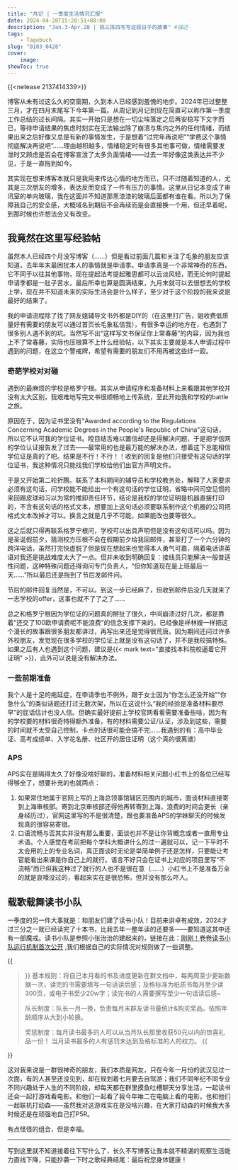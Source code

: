 ```yaml
---
title: "月记 | 一季度生活情况汇报"
date: 2024-04-28T15:20:51+08:00
description: "Jan.3-Apr.28 | 挑三拣四写写这段日子的故事" #描述
tags: 
    - Tagebuch
slug: "0103_0428"
cover:
    image: 
showToc: true
---
```

{{<netease 2137414339>}}

博客从未有过这么久的空窗期，久到本人已经感到羞愧的地步。2024年已过整整三月，才在四月末尾写下今年第一篇。从周记到月记到现在简直可以称作第一季度工作总结的过长间隔。其实一开始只是想在一切尘埃落定之后再安稳写下文字而已，等待申请结果的焦虑时刻实在无法输出除了崩溃与焦灼之外的任何情绪，而结果出来之后好像又总是有新的事情发生，于是想着“过完年再说吧”“学费这个事情彻底解决再说吧”……理由越积越多，情绪稳定时有很多其他事可做，情绪需要发泄时又顾虑是否会在博客宣泄了太多负面情绪——过去一年好像这类表达并不少见，于是一直拖到如今。

其实现在想来博客本就只是我用来传达心情的地方而已，只不过随着知道的人，尤其是三次朋友的增多，表达反而变成了一件有压力的事情。这里从日记本变成了审讯室的单向玻璃，我在这面并不知道那黑漆漆的玻璃后面都有谁在看。所以为了保障我自己的安全感，大概域名到期后不会再续而是会直接换一个用，但还早着呢，到那时候也许想法会又有改变。

## 我竟然在这里写经验帖

虽然本人已经四个月没写博客（……）但是看过前面几篇和关注了毛象的朋友应该知道，去年年末最困扰本人的事情就是申请季。申请季真是一个非常神奇的东西，它不同于以往其他事物，现在提起法考提起雅思都可以云淡风轻，而无论何时提起申请季都是一肚子苦水，最后所幸也算是圆满结束，九月末就可以去很想去的学校上学，现在并不知道未来的实际生活会是什么样子，至少对于这个阶段的我来说是最好的结果了。

我的申请流程除了找了网友姐辅导文书外都是DIY的<span class="blur">（在这里打广告，姐收费低质量好有需要的朋友可以通过首页长毛象私信我）</span>，有很多幸运的地方在，也遇到了很多别人遇不到的坑。当然写不出“这样写文书保证你上常春藤”的内容，因为我也上不了常春藤，实际也压根算不上什么经验帖，以下其实主要就是本人申请过程中遇到的问题，在这立个警戒牌，希望有需要的朋友们不用再被这些绊一跤。

### 奇葩学校对对碰
遇到的最麻烦的学校是格罗宁根。其实从申请程序和准备材料上来看跟其他学校并没有太大区别，我艰难地写完文书很顺畅地上传系统，至此开始我和学校的battle之旅。

原因在于，因为证书里没有"Awarded according to the Regulations Concerning Academic Degrees in the People's Republic of China"这句话，所以它不认可我的学位证书。瞠目结舌难以置信却还是得解决问题，于是把学信网的学位认证报告发了过去——最常用的也是最万能的解决办法，想着这下总能相信学位证是真的了吧。结果是不行！不行！！收到的回复是他们只接受有这句话的学位证书，我这种情况只能找我们学校给他们出官方声明文件。

于是又开始第二轮折腾。联系了本科期间的辅导员和学校教务处，解释了人家要求必须有这句话，问学校能不能给出一个有这句话的学位证明，省略中间司空见惯的来回踢皮球和习以为常的推卸责任环节，结论是我校的学位证明是机器直接打印的，不含有这句话的格式文本，想要加上这句话必须要联系制作这个机器的公司把格式文本改掉才可以。换言之就是几乎不可能，如果能改也要等很久。

这之后就只得再联系格罗宁根问，学校可以出具声明但是没有这句话可以吗。因为是圣诞假前夕，猜测校方压根不会在假期前夕给我回邮件，甚至打了一个六分钟的跨洋电话，虽然打完快虚脱了但是现在想起来也觉得本人勇气可嘉，隔着电话讲英语对我还是挑战难度太大了一点。但并未收到明确回复：接线员只能解决一般普适性问题，这种特殊问题还得询问专门负责人，“但你知道现在是上班最后一天……”所以最后还是拖到了节后发邮件问。

节后的邮件回复当然是，不可以。到这一步已经麻了，但收到邮件后没几天就来了一志学校的offer，这事也就不了了之了……

总之和格罗宁根因为学位证的问题真的掰扯了很久，中间崩溃过好几次，都是靠着“还交了100欧申请费呢不能浪费”的信念支撑下来的。已经像是祥林嫂一样把这个漫长的故事跟很多朋友都讲过，再写出来还是觉得很荒唐。因为期间还问过许多外校朋友，发觉现在很多学校的学位证上就是没有这句话了，并不是我校搞特殊。如果之后有人也遇到这个问题，建议是{{< mark text="直接找本科院校逼着它开证明" >}}，此外可以说是没有解决办法。

### 一些前期准备

我个人是十足的拖延症，在申请季也不例外，跟于女士因为“你怎么还没开始”“你急什么”的类似话题还打过无数次架，所以在这说什么“我的经验是准备材料要尽早”的屁话估计也没人信。但确实最好提前上学校官网看看需要准备些啥，因为有的学校要的材料很奇特得额外准备，有的材料需要公证/认证，涉及到这些，需要的时间就不太受自己控制，卡点的话很可能会搞不完……我遇到的有：高中毕业证、高考成绩单、入学花名册、社区开的居住证明（这个真的很离谱）

### APS
APS实在是隔得太久了好像没啥好聊的，准备材料相关问题小红书上的各位已经写得够全了，想要补充的也就两点：
1. 如果常住地属于官网上写的上海总领事馆辖区范围内的城市，面谈材料直接寄到上海审核部。寄到北京审核部还得他再转寄到上海，浪费的时间会更长（亲身经历过），官网这里写的不是很清楚，跟也要准备APS的学妹聊天的时候发现真的很容易寄错。
2. 口语流畅与否其实并没有那么重要，面谈也并不是让你背概念或者一直用专业术语。个人感觉在考前把每个学科大概讲什么的过一遍就可以，记一下平时不太会用的上的专业名词，真正面谈时无论是举简单例子还是怎样，只要能让考官能看出来课是你自己上的就行。语言不好只会在证书上对应的项目里写“不流畅”而已但我这种过了就行的人也不是很在意（……）小红书上不是准备万全的就是哀嚎没过的，看起来实在是很恐怖，但并没有那么吓人。


## 载歌载舞读书小队
一季度的另一件大事就是：和朋友们建了读书小队！目前来讲卓有成效，2024才过三分之一就已经读完了十本书，比我去年一整年读的还要多——要知道这其中还有一部魔戒。读书小队是参照小张治治的建起来的，链接在此：[刚刚！卷卷读书小队运行机制首次公开](https://mp.weixin.qq.com/s/95aZhPOfYcsSOJMhWAVX9A) ,我们根据自己的实际情况对规则做了一些调整。

{{<blockquote>}}
基本规则：将自己本月看的书及进度更新在群文档中，每两周至少更新数据一次，读完的书需要填写一句话读后感；及格标准为纸质书每月至少读300页，或电子书至少20w字；读完书的人需要撰写至少一句话读后感~

队长制度：队长一月一换，负责每月末群友读书量统计&购买奖品。依照年龄顺序从大到小轮换。

奖惩制度：每月读书最多的人可以从当月队长那里收获50元以内的惊喜礼品一份！ 当月读书最多的人有惩罚未达到及格标准的人的权力。
{{</blockquote>}}

这对我来说是一群很神奇的朋友，我们本质是网友，只在今年一月份的武汉见过一次面，有的人甚至还没见到，却在规划着七月要去自驾游；我们不同年纪不同专业不同兴趣处于人生的不同阶段，却每天都在群里摸鱼吐槽聊天分享生活，一起读书还会一起打游戏看电影。和他们一起看了我今年唯二在电脑上看的电影，也和他们一起联机打动森——虽然我对这游戏实在是没啥兴趣，在大家打动森的时候我大多时候还是在顽强地自己打P5R。

有点怪怪的组合，但是幸福。

---

写到这里就不知道接着往下写什么了，长久不写博客让我本就不精湛的观察生活能力直线下降，只能抄袭一下时之歌经典结尾：最后祝您身体健康！





